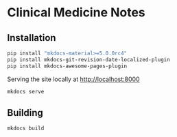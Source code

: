 # Clinical Medicine Notes

## Installation

```bash
pip install "mkdocs-material>=5.0.0rc4"
pip install mkdocs-git-revision-date-localized-plugin
pip install mkdocs-awesome-pages-plugin
```

Serving the site locally at <http://localhost:8000>

```bash
mkdocs serve
```

## Building

```bash
mkdocs build
```
